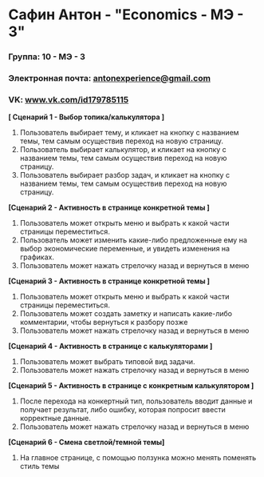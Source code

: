# Сафин Антон - "Economics - МЭ - 3"

### Группа: 10 - МЭ - 3
### Электронная почта: antonexperience@gmail.com
### VK: www.vk.com/id179785115


**[ Сценарий 1 - Выбор топика/калькулятора ]**
1. Пользователь выбирает тему, и кликает на кнопку с названием темы, тем самым осуществив переход на новую страницу.
2. Пользователь выбирает калькулятор, и кликает на кнопку с названием темы, тем самым осуществив переход на новую страницу.
3. Пользователь выбирает разбор задач, и кликает на кнопку с названием темы, тем самым осуществив переход на новую страницу.

**[Сценарий 2 - Активность в странице конкретной темы ]**

1. Пользователь может открыть меню и выбрать к какой части страницы переместиться.
2. Пользователь может изменить какие-либо предложенные ему на выбор экономические переменные, и увидеть изменения на графиках.
3. Пользователь может нажать стрелочку назад и вернуться в меню

**[Сценарий 3 - Активность в странице конкретной темы ]**

1. Пользователь может открыть меню и выбрать к какой части страницы переместиться.
2. Пользователь может создать заметку и написать какие-либо комментарии, чтобы вернуться к разбору позже
3. Пользователь может нажать стрелочку назад и вернуться в меню

**[Сценарий 4 - Активность в странице с калькуляторами ]**

1. Пользователь может выбрать типовой вид задачи.
2. Пользователь может нажать стрелочку назад и вернуться в меню

**[Сценарий 5 - Активность в странице с конкретным калькулятором ]**

1. После перехода на конкертный тип, пользователь вводит данные и получает результат, либо ошибку, которая попросит ввести корректные данные.
2. Пользователь может нажать стрелочку назад и вернуться в меню

**[Сценарий 6 - Смена светлой/темной темы]**
1. На главное странице, с помощью ползунка можно менять поменять стиль темы
